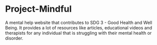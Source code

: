 # Project-Mindful
A mental help website that contributes to SDG 3 - Good Health and Well Being. It provides a lot of resources like articles, educational videos and therapists for any individual that is struggling with their mental health or disorder.
